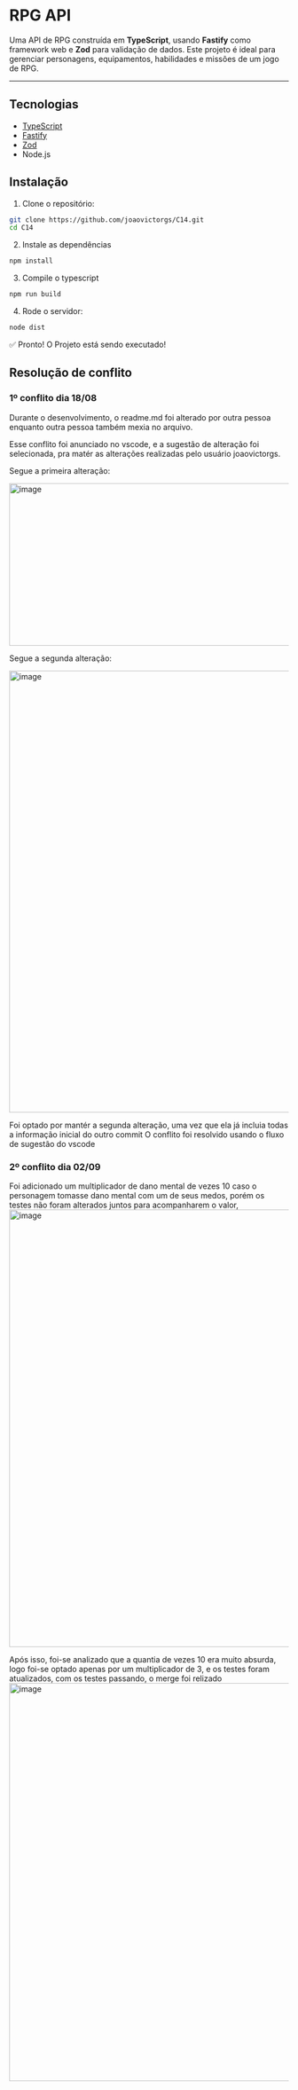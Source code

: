 # RPG API

Uma API de RPG construída em **TypeScript**, usando **Fastify** como framework web e **Zod** para validação de dados. Este projeto é ideal para gerenciar personagens, equipamentos, habilidades e missões de um jogo de RPG.

---

## Tecnologias

- [TypeScript](https://www.typescriptlang.org/)
- [Fastify](https://www.fastify.io/)
- [Zod](https://github.com/colinhacks/zod)
- Node.js

## Instalação

1. Clone o repositório:

```bash
git clone https://github.com/joaovictorgs/C14.git
cd C14
```

2. Instale as dependências

```bash
npm install
```

3. Compile o typescript

```bash
npm run build
```

4. Rode o servidor:

```bash
node dist
```

✅ Pronto! O Projeto está sendo executado!

## Resolução de conflito 

### 1º conflito dia 18/08

Durante o desenvolvimento, o readme.md foi alterado por outra pessoa enquanto outra pessoa também mexia no arquivo.

Esse conflito foi anunciado no vscode, e a sugestão de alteração foi selecionada, pra matér as alterações realizadas pelo usuário joaovictorgs.

Segue a primeira alteração: 

<img width="1542" height="293" alt="image" src="https://github.com/user-attachments/assets/731558ce-28a8-4ce0-a551-4186f1f0de3c" />

Segue a segunda alteração:

<img width="772" height="797" alt="image" src="https://github.com/user-attachments/assets/f6b16c66-e3d0-4700-b2ed-b127fd13a853" />

Foi optado por mantér a segunda alteração, uma vez que ela já incluia todas a informação inicial do outro commit
O conflito foi resolvido usando o fluxo de sugestão do vscode


### 2º conflito dia 02/09

Foi adicionado um multiplicador de dano mental de vezes 10 caso o personagem tomasse dano mental com um de seus medos, porém os testes não foram alterados juntos para acompanharem o valor,
<img width="1014" height="789" alt="image" src="https://github.com/user-attachments/assets/d15bde65-b13c-4d63-902a-06967b40822f" />

Após isso, foi-se analizado que a quantia de vezes 10 era muito absurda, logo foi-se optado apenas por um multiplicador de 3, e os testes foram atualizados, com os testes passando, o merge foi relizado
<img width="1125" height="718" alt="image" src="https://github.com/user-attachments/assets/b55d6aaf-f895-4dee-a4a2-3caeebf653cb" />
